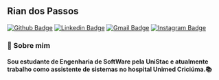 ## Rian dos Passos

[![Github Badge](https://img.shields.io/badge/-Github-000?style=flat-square&logo=Github&logoColor=white&link=https://github.com/Rian-dpf)](https://github.com/Rian-dpf)
[![Linkedin Badge](https://img.shields.io/badge/-LinkedIn-blue?style=flat-square&logo=Linkedin&logoColor=white&link=https://https://www.linkedin.com/in/firmino-rian/)](https://www.linkedin.com/in/firmino-rian/)
[![Gmail Badge](https://img.shields.io/badge/-Gmail-D14836?&style=flat-square&logo=Gmail&logoColor=white&link=mailto:riandpf2002@gmail.com)](mailto:riandpf2002@gmail.com)
[![Instagram Badge](https://img.shields.io/badge/instagram-%23E4405F.svg?&style=flat-square&logo=instagram&logoColor=white)](https://www.instagram.com/firmino__rian/?hl=pt-br)

### :wave: Sobre mim

#### Sou estudante de Engenharia de SoftWare pela UniStac e atualmente trabalho como assistente de sistemas no hospital Unimed Criciúma.📚

